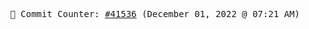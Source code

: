 <p align="center">
    <samp>
        📮 Commit Counter: <a href="https://github.com/Javascript-void0/Javascript-void0/commits/main">#41536</a> (December 01, 2022 @ 07:21 AM)
    </samp>
</p>